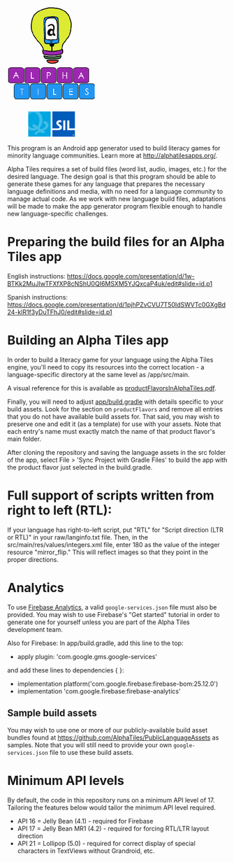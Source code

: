 ![Alpha Tiles](/app/src/main/res/drawable/zz_splash.png?raw=true)

This program is an Android app generator used to build literacy games for minority language communities. Learn more at http://alphatilesapps.org/.

Alpha Tiles requires a set of build files (word list, audio, images, etc.) for the desired language. The design goal is that this program should be able to generate these games for any language that prepares the necessary language definitions and media, with no need for a language community to manage actual code. As we work with new language build files, adaptations will be made to make the app generator program flexible enough to handle new language-specific challenges.

# Preparing the build files for an Alpha Tiles app

English instructions: https://docs.google.com/presentation/d/1w-BTKk2MuJIwTFXfXP8cNShU0QI6MSXM5YJQxcaP4uk/edit#slide=id.p1

Spanish instructions: https://docs.google.com/presentation/d/1pjhPZvCVU7T50IdSWVTc0GXgBd24-klR1f3yDuTFhJ0/edit#slide=id.p1

# Building an Alpha Tiles app

In order to build a literacy game for your language using the Alpha Tiles engine, you'll need to copy its resources into the correct location - a language-specific directory at the same level as /app/src/main.

A visual reference for this is available as [productFlavorsInAlphaTiles.pdf](productFlavorsInAlphaTiles.pdf).

Finally, you will need to adjust [app/build.gradle](app/build.gradle) with details specific to  your build assets.  Look for the section on `productFlavors` and remove all entries that you do not have available build assets for.  That said, you may wish to preserve one and edit it (as a template) for use with your assets.  Note that each entry's name must exactly match the name of that product flavor's main folder.

After cloning the repository and saving the language assets in the src folder of the app, select File > 'Sync Project with Gradle Files' to build the app with the product flavor just selected in the build.gradle.

# Full support of scripts written from right to left (RTL):
If your language has right-to-left script, put "RTL" for "Script direction (LTR or RTL)" in your raw/langinfo.txt file.
Then, in the src/main/res/values/integers.xml file, enter 180 as the value of the integer resource "mirror_flip." This will reflect images so that they point in the proper directions.


# Analytics
To use [Firebase Analytics](https://firebase.google.com/), a valid `google-services.json` file must also be provided. You may wish to use Firebase's "Get started" tutorial in order to generate one for yourself unless you are part of the Alpha Tiles development team. 

Also for Firebase: In app/build.gradle, add this line to the top:

* apply plugin: 'com.google.gms.google-services'

and add these lines to dependencies { }:

* implementation platform('com.google.firebase:firebase-bom:25.12.0')
* implementation 'com.google.firebase:firebase-analytics'


## Sample build assets

You may wish to use one or more of our publicly-available build asset bundles found at https://github.com/AlphaTiles/PublicLanguageAssets as samples.  Note that you will still need to provide your own `google-services.json` file to use these build assets.

# Minimum API levels

By default, the code in this repository runs on a minimum API level of 17. Tailoring the features below would tailor the minimum API level required.

* API 16 = Jelly Bean (4.1) - required for Firebase
* API 17 = Jelly Bean MR1 (4.2) - required for forcing RTL/LTR layout direction
* API 21 = Lollipop (5.0) - required for correct display of special characters in TextViews without Grandroid, etc.
